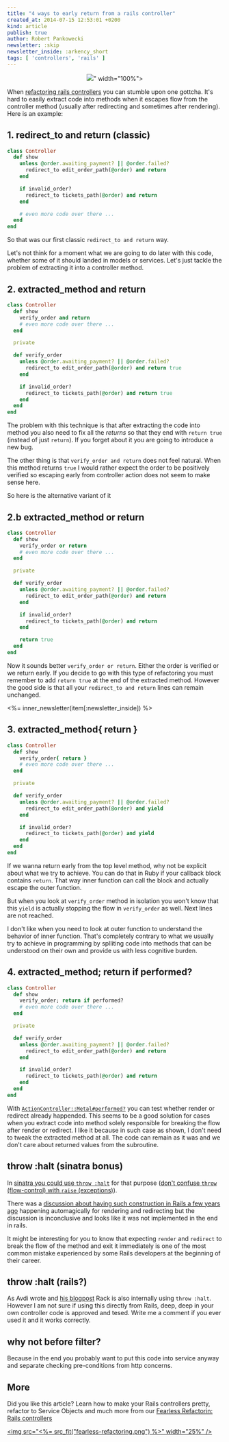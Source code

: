 ```yaml
---
title: "4 ways to early return from a rails controller"
created_at: 2014-07-15 12:53:01 +0200
kind: article
publish: true
author: Robert Pankowecki
newsletter: :skip
newsletter_inside: :arkency_short
tags: [ 'controllers', 'rails' ]
---
```


<p>
  <figure align="center">
    <img src="<%= src_fit("exit-controller/return.jpg") %>" width="100%">
  </figure>
</p>

When [refactoring rails controllers](http://rails-refactoring.com/) you can stumble upon one gottcha. It's hard to
easily extract code into methods when it escapes flow from the controller method (usually
after redirecting and sometimes after rendering). Here is an example:

## 1. redirect_to and return (classic)

```ruby
class Controller
  def show
    unless @order.awaiting_payment? || @order.failed?
      redirect_to edit_order_path(@order) and return
    end

    if invalid_order?
      redirect_to tickets_path(@order) and return
    end

    # even more code over there ...
  end
end
```

So that was our first classic `redirect_to and return` way.

Let's not think for a moment what we are going to do later with this code, whether some of it should landed
in models or services. Let's just tackle the problem of extracting it into a controller method.

<!-- more -->

## 2. extracted_method and return

```ruby
class Controller
  def show
    verify_order and return
    # even more code over there ...
  end

  private

  def verify_order
    unless @order.awaiting_payment? || @order.failed?
      redirect_to edit_order_path(@order) and return true
    end

    if invalid_order?
      redirect_to tickets_path(@order) and return true
    end
  end
end
```

The problem with this technique is that after extracting the code into method you
also need to fix all the _returns_ so that they end with `return true` (instead of just `return`).
If you forget about it you are going to introduce a new bug.

The other thing is that `verify_order and return` does not feel natural. When this method
returns `true` I would rather expect the order to be positively verified so escaping early
from controller action does not seem to make sense here.

So here is the alternative variant of it

## 2.b extracted_method or return

```ruby
class Controller
  def show
    verify_order or return
    # even more code over there ...
  end

  private

  def verify_order
    unless @order.awaiting_payment? || @order.failed?
      redirect_to edit_order_path(@order) and return
    end

    if invalid_order?
      redirect_to tickets_path(@order) and return
    end

    return true
  end
end
```

Now it sounds better `verify_order or return`. Either the order is verified or we return early.
If you decide to go with this type of refactoring you must remember to add `return true` at the
end of the extracted method. However the good side is that all your `redirect_to and return` lines
can remain unchanged.

<%= inner_newsletter(item[:newsletter_inside]) %>

## 3. extracted_method{ return }

```ruby
class Controller
  def show
    verify_order{ return }
    # even more code over there ...
  end

  private

  def verify_order
    unless @order.awaiting_payment? || @order.failed?
      redirect_to edit_order_path(@order) and yield
    end

    if invalid_order?
      redirect_to tickets_path(@order) and yield
    end
  end
end
```

If we wanna return early from the top level method, why not be explicit about what we
try to achieve. You can do that in Ruby if your callback block contains `return`. That
way inner function can call the block and actually escape the outer function.

But when you look at `verify_order` method in isolation you won't know that this `yield` is
actually stopping the flow in `verify_order` as well. Next lines are not reached.

I don't
like when you need to look at outer function to understand the behavior of inner
function. That's completely contrary to what we usually try to achieve in programming
by splliting code into methods that can be understood on their own and provide us with
less cognitive burden.

## 4. extracted_method; return if performed?

```ruby
class Controller
  def show
    verify_order; return if performed?
    # even more code over there ...
  end

  private

  def verify_order
    unless @order.awaiting_payment? || @order.failed?
      redirect_to edit_order_path(@order) and return
    end

    if invalid_order?
      redirect_to tickets_path(@order) and return
    end
  end
end
```

With [`ActionController::Metal#performed?`](http://api.rubyonrails.org/v4.1.4/classes/ActionController/Metal.html#method-i-performed-3F)
you can test whether render or redirect already happended. This seems to be a good solution for cases when you extract code into method
solely responsible for breaking the flow after render or redirect. I like it because in such case as shown, I don't need to tweak the
extracted method at all. The code can remain as it was and we don't care about returned values from the subroutine.

## throw :halt (sinatra bonus)

In [sinatra you could use `throw :halt`](http://patshaughnessy.net/2012/3/7/learning-from-the-masters-sinatra-internals)
for that purpose ([don't confuse `throw` (flow-control) with `raise` (exceptions)](http://rubylearning.com/blog/2011/07/12/throw-catch-raise-rescue-im-so-confused/)).

There was a [discussion about having such construction in Rails a few years ago](https://groups.google.com/forum/#!topic/rubyonrails-core/EW7C5GoEZxw)
happening automagically for rendering and redirecting but the discussion is inconclusive and looks like it was not implemented
in the end in rails.

It might be interesting for you to know that expecting `render` and `redirect` to break the flow of the method and exit it immediately
is one of the most common mistake experienced by some Rails developers at the beginning of their career.

## throw :halt (rails?)

As Avdi wrote and [his blogpost](http://rubylearning.com/blog/2011/07/12/throw-catch-raise-rescue-im-so-confused/)
Rack is also internally using `throw :halt`. However I am not sure if using this directly from Rails, deep, deep in
your own controller code is approved and tesed. Write me a comment if you ever used it and it works correctly.

## why not before filter?

Because in the end you probably want to put this code into service anyway and separate checking
pre-conditions from http concerns.

## More

Did you like this article? Learn how to make your Rails controllers pretty,
refactor to Service Objects and much more from our [Fearless Refactorin: Rails controllers](http://controllers.rails-refactoring.com)

<a href="http://controllers.rails-refactoring.com"><img src="<%= src_fit("fearless-refactoring.png") %>" width="25%" /></a>
